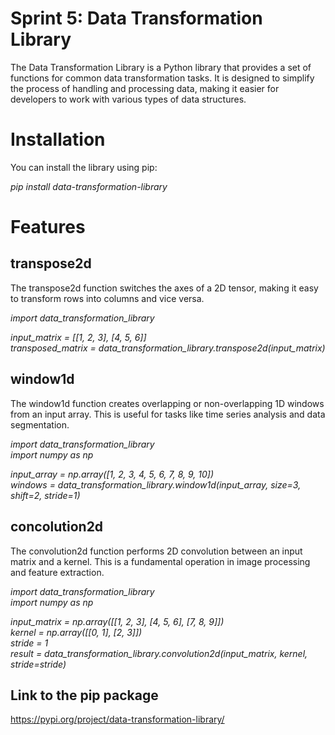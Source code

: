 # Sprint 5:  Data Transformation Library

The Data Transformation Library is a Python library that provides a set of functions for common data transformation tasks. 
It is designed to simplify the process of handling and processing data, making it easier for developers to work with various types of data structures.

# Installation

You can install the library using pip:

<i>pip install data-transformation-library</i>

# Features
## transpose2d

The transpose2d function switches the axes of a 2D tensor, making it easy to transform rows into columns and vice versa.

<i>import data_transformation_library   

input_matrix = [[1, 2, 3], [4, 5, 6]]   
transposed_matrix = data_transformation_library.transpose2d(input_matrix)</i>

## window1d

The window1d function creates overlapping or non-overlapping 1D windows from an input array. This is useful for tasks like time series analysis and data segmentation.

<i>import data_transformation_library  
import numpy as np  

input_array = np.array([1, 2, 3, 4, 5, 6, 7, 8, 9, 10])  
windows = data_transformation_library.window1d(input_array, size=3, shift=2, stride=1)</i>

## concolution2d

The convolution2d function performs 2D convolution between an input matrix and a kernel. This is a fundamental operation in image processing and feature extraction.

<i>import data_transformation_library  
import numpy as np  

input_matrix = np.array([[1, 2, 3], [4, 5, 6], [7, 8, 9]])  
kernel = np.array([[0, 1], [2, 3]])  
stride = 1  
result = data_transformation_library.convolution2d(input_matrix, kernel, stride=stride)</i>

## Link to the pip package 

https://pypi.org/project/data-transformation-library/




